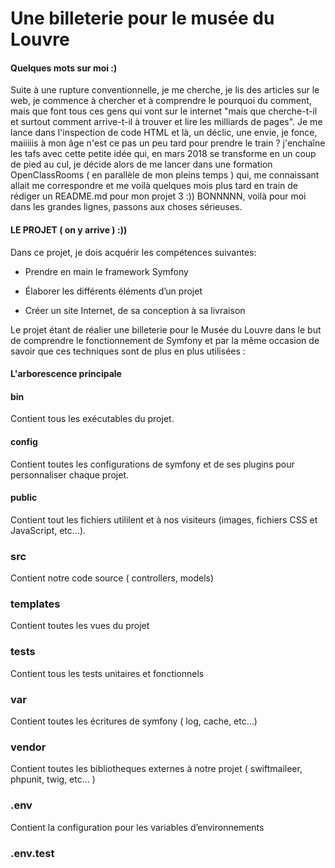 # Une billeterie pour le musée du Louvre #
                       
    
    
#### Quelques mots sur moi :) ####

                   
Suite à une rupture conventionnelle, 
je me cherche, je lis des articles sur le web, 
je commence à chercher et à comprendre le pourquoi du comment, 
mais que font tous ces gens qui vont sur le internet 
"mais que cherche-t-il et surtout comment arrive-t-il 
à trouver et lire les milliards de pages". 
Je me lance dans l'inspection de code HTML et là, 
un déclic, une envie, je fonce,
maiiiiis à mon âge n'est ce pas un peu tard pour prendre le train ? 
j'enchaîne les tafs avec cette petite idée qui, en mars 2018 
se transforme en un coup de pied au cul, 
je décide alors de me lancer dans une formation OpenClassRooms 
( en parallèle de mon pleins temps ) qui, 
me connaissant allait me correspondre et me voilà quelques mois plus tard 
en train de rédiger un README.md pour mon projet 3 :))
 BONNNNN, voilà pour moi dans les grandes lignes, 
 passons aux choses sérieuses.
 
 
 
 #### LE PROJET ( on y arrive )  :))  ####
Dans ce projet, je dois acquérir les compétences suivantes:

* Prendre en main le framework Symfony

* Élaborer les différents éléments d’un projet

* Créer un site Internet, de sa conception à sa livraison


Le projet étant de réalier une billeterie pour le Musée du Louvre dans le but de comprendre le fonctionnement de Symfony et par la même occasion de savoir que ces techniques sont de plus en plus utilisées :


#### L'arborescence principale ####

#### bin ####
Contient tous les exécutables du projet.

#### config  ####
Contient toutes les configurations de symfony et de ses plugins pour personnaliser chaque projet.

#### public ####
Contient tout les fichiers utililent et à nos visiteurs (images, fichiers CSS et JavaScript, etc...). 

### src ###
Contient notre code source ( controllers, models)


### templates ###
Contient toutes les vues du projet


### tests ###
Contient tous les tests unitaires et fonctionnels


### var ###
Contient toutes les écritures de symfony ( log, cache, etc...)

### vendor ###
Contient toutes les bibliotheques externes à notre projet ( swiftmaileer, phpunit, twig, etc... )


### .env ###
Contient la configuration pour les variables d’environnements


### .env.test ###
